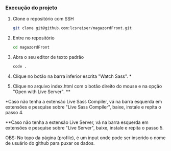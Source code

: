 ### Execução do projeto

1. Clone o repositório com SSH
   ```sh
   git clone git@github.com:lcsreiser/magazordFront.git
   ```
2. Entre no repositório
   ```sh
   cd magazordFront
   ```
3. Abra o seu editor de texto padrão
   ```sh
   code .
   ```

4. Clique no botão na barra inferior escrita "Watch Sass". *
5. Clique no arquivo index.html com o botão direito do mouse e na opção "Open with Live Server". **

*Caso não tenha a extensão Live Sass Compiler, vá na barra esquerda em extensões e pesquise sobre "Live Sass Compiler", baixe, instale e repita o passo 4.

**Caso não tenha a extensão Live Server, vá na barra esquerda em extensões e pesquise sobre "Live Server", baixe, instale e repita o passo 5.

OBS: No topo da página (profile), é um input onde pode ser inserido o nome de usuário do github para puxar os dados.
